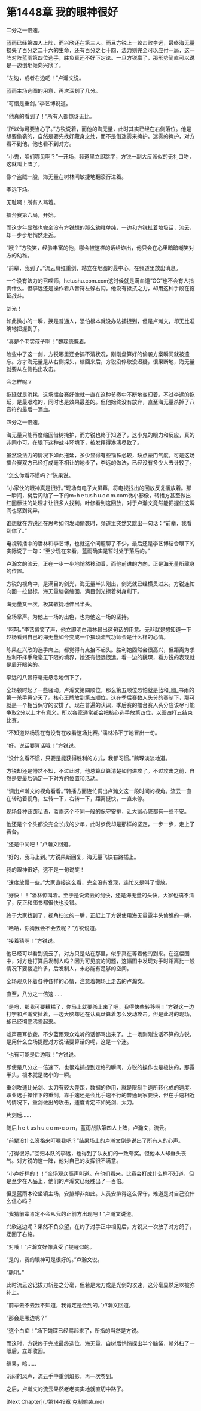 # 第1448章 我的眼神很好

二分之一倍速。

蓝雨已经第四人上阵，而兴欣还在第三人。而且方锐上一轮击败李远，最终海无量损失了百分之二十六的生命，还有百分之七十四，法力则完全可以应付一局，这一阵对阵蓝雨第四位选手，胜负真还不好下定论。一旦方锐赢了，那形势简直可以说是一边倒地倾向兴欣了。

“左边，或者右边吧！”卢瀚文说。

蓝雨主场选图的用意，再次深刻了几分。

“可惜是重剑。”李艺博说道。

“他真的看到了！”所有人都惊讶无比。

“所以你可要当心了。”方锐说着，而他的海无量，此时其实已经在右侧落位。他是想要偷袭的，自然是要先找好藏身之处，而不是借迷雾来掩护。迷雾的掩护，对方看不到他，他也看不到对方。

“小鬼，咱们哪见啊？”一开场，频道里立即跳字，方锐一副大反派似的无礼口吻，这就叫上阵了。

像个盗贼一般，海无量在树林间敏捷地翻滚行进着。

李远下场。

无耻啊！所有人骂着。

擂台赛第六局，开始。

而这少年显然也完全没有方锐想的那么幼稚单纯，一边和方锐扯着垃圾话，流云，却一步步地悄然走近。

“哦？”方锐笑，经验丰富的他，哪会被这样的话给诈出，他只会在心里暗暗嘲笑对方的幼稚。

“前辈，我到了。”流云肩扛重剑，站立在地图的最中心，在频道里放出消息。

一个没有法力的召唤师，hetushu.com.com这时候就是满血道“GG”也不会有人指责什么。但李远还是操作着八音符左躲右闪。他没有抵抗之力，却用这种手段在拖延战斗。

剑光！

如此微小的一瞬，换是普通人，恐怕根本就没办法捕捉到，但是卢瀚文，却无比准确地把握到了。

“真是个老实孩子啊！”魏琛感慨着。

险些中了这一剑，方锐哪里还会搞不清状况，刚刚盘算好的偷袭方案瞬间就被遗忘。方才海无量是从右侧探头，缩回来后，方锐没停歇没迟疑，很果断地，海无量就要从左侧钻出攻击。

会怎样呢？

拖延就是消耗，这场擂台赛好像就一直在这种节奏中不断地变幻着。不过李远的拖延，是最艰难的，同时也是效果最差的。但他始终没有放弃，直至海无量杀掉了八音符的最后一滴血。

四分之一倍速。

海无量只能再度缩回借树掩护，而方锐也终于知道了，这小鬼的眼力和反应，真的非同小可。在眼下这种战斗环境下，被发挥得淋漓尽致了。

虽然没法力的情况下如此拖延，多少显得有些锱铢必较，缺点豪门气度。可是这场擂台赛双方已经打成毫不相让的地步了，李远的做法，已经没有多少人去计较了。

“怎么你看不惯吗？”陈果说。

“小家伙的眼神真是很好。”现场有电子大屏幕，将电视找出的回放反复播放着。那一瞬间，树后闪动了一下的m•hｅtusｈu.cｏm.coｍ微小影像，转播方甚至做出红圈标注的处理才让很多人找到。叶修看到这回放，对于卢瀚文竟然能把握住这瞬间也感到诧异。

谁想就在方锐还在思考如何发动偷袭时，频道里突然又跳出一句话：“前辈，我看到你了。”

电视转播中的潘林和李艺博，也就这个问题聊了不少，最后还是李艺博结合眼下的实际说了一句：“至少现在来看，蓝雨确实是暂时处于落后的。”

卢瀚文的流云，正在一步一步地悄然移动着，而他前进的方向，正是海无量所藏身的位置。

方锐的视角中，是满目的剑光，海无量半头刚出，剑光就已经横贯过来。方锐连忙向回一拉鼠标，海无量脑袋缩回，满目剑光擦着树身削下。

海无量又一次，极其敏捷地伸出半头。

全场掌声。为他上一场的出色，也为他这一场的坚持。

“呵呵。”李艺博笑了声，他立即明白潘林冒出这句话的用意。无非就是想知道一下赵杨看到自己的海无量如今变成一个猥琐流气功师会是什么样的心情。

陈果在兴欣的选手席上，都觉得有点抬不起头。胜利她固然会很高兴，但距离为求胜利不择手段毫无下限的境界，她还有很远很远。看一边的魏琛，看方锐的表现就是眉开眼笑的。

李远的八音符毫无悬念地倒下了。

全场顿时起了一些骚动。卢瀚文第四顺位，那么第五顺位恐怕就是蓝和_图_书雨的第一杀手黄少天了。核心王牌放到第五顺位，这在季后赛数人头分的赛制下，那可就是一个相当保守的安排了。现在普遍的认识，季后赛的擂台赛人头分应该尽可能争取2分以上才有意义，所以各家通常都会把核心选手放第四位，以图四打五结束比赛。

“不知道赵杨现在有没有在收看这场比赛。”潘林冷不丁地冒出一句。

“好。说话要算话哦！”方锐说。

“没什么看不惯，只要是能获得胜利的方式，我都习惯。”魏琛淡淡地道。

方锐却还是懵然不知，不过此时，他总算盘算清楚如何进攻了。不过攻击之前，自然是要最后确定一下对方的位置和活动。

“调出卢瀚文的视角看看。”转播方面连忙调出卢瀚文这一段时间的视角。流云一直在转动着视角，左转一下，右转一下，距离挺快，一直未停。

现场各种窃窃私语，蓝雨这个不同一般的保守安排，让大家心底都有一些不安。

他还是个个头都没完全长成的少年，此时步伐却是那样的坚定，一步一步，走上了赛台。

“还是中间吧！”卢瀚文回道。

“好的，我马上到。”方锐果断回复，海无量飞快右路插上。

我的眼神很好，这不是一句说笑！

“速度放慢一些。”大家直接这么看，完全没有发现，连忙又是叫了慢放。

“好快！！”潘林惊叫着。至于是说流云的剑快，还是海无量的头快，大家也搞不清了，反正和*图*书都很快也没错。

终于大家找到了，视角扫过的一瞬，正赶上了方锐使用海无量露半头偷瞧的一瞬。

“哈哈，你猜我会不会去呢？”方锐说道。

“接着猜啊！”方锐说。

他已经可以看到流云了，对方只是站在那里，似乎真在等着他的到来。在这幅图中，对方也打算后发制人吗？因为可见度的问题，这幅图中发现对手时距离比一般情况下要接近许多，后发制人，未必能有足够的空间。

全场观众怀着各种各样的心情，注意着朝场上走去的卢瀚文。

直至，八分之一倍速……

“是吗，那我可要糟糕了，你马上就要杀上来了吧，我得快些转移啊！”方锐这一边打字和卢瀚文扯着，一边大脑却还在认真盘算着怎么发动攻击。但是此时的现场，却已经彻底沸腾起来。

嘘声震耳欲聋。不少蓝雨观众难听的话都骂出来了。上一场刚刚说话不算的方锐，是用什么立场提醒对方说话要算话的呢，这是一个迷。

“也有可能是后边哦！”方锐说。

即使是八分之一倍速下，也很难捕捉到定格的瞬间，方锐的操作也是极快的，那露半头，根本就是微小的一瞬。

重剑攻速比光剑、太刀有较大差距，数据的作用，就是限制手速所转化成的速度。职业选手操作下的重剑，靠手速还是会比手速不行的普通玩家要快，但在手速相近的情况下，重剑做出的攻击，速度肯定不如光剑、太刀。

片刻后……

随后ｈeｔusｈu.cｏm•cｏｍ，蓝雨战队第四人上阵，卢瀚文，流云。

“前辈没什么资格来叮嘱我吧？”结果场上的卢瀚文倒是说出了所有人的心声。

“打得很好。”回归本队的李远，也得到了队友们的一致夸奖。但他本人却垂头丧气。对方锐的这一阵，他对自己的发挥很不满意。

“小卢好样的！！”全场观众高声叫道。在他们看来，比赛会打成什么样不知道，但是至少在人品上，他们的卢瀚文已经胜出了一百倍。

但是蓝雨本论坐镇主场，安排却非如此。人员安排得这么保守，难道是对自己没什么信心吗？

“我猜前辈肯定不会从我的正前方出现吧！”卢瀚文说道。

兴欣这边呢？果然不负众望，在约了对手正中相见后，方锐又一次放了对方鸽子，迂回了右路。

“对哦！”卢瀚文好像真受了提醒似的。

“是的，我的眼神可是很好的。”卢瀚文说。

“聪明。”

此时流云这记拔刀斩差之分毫，但若是太刀或是光剑的攻速，这分毫显然足以被弥补上。

“前辈去不去我不知道，我肯定是会到的。”卢瀚文回道。

“那会是哪边呢？”

“这个白痴！”场下魏琛已经骂起来了，所指的当然是方锐。

而这时，方锐终于完成最终选位，海无量，自树后悄悄探出半个脑袋，朝外扫了一眼后，立即收回。

结果，呜……

沉闷的风声，流云手中重剑焰影，再一次卷到。

之后，卢瀚文的流云果然老老实实地就直切中路了。



[Next Chapter](./第1449章 克制偷袭.md)